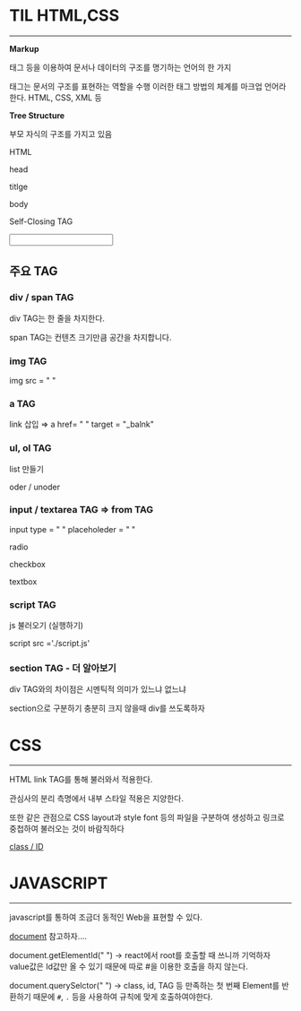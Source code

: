 # TIL HTML,CSS

---

**Markup** 

태그 등을 이용하여 문서나 데이터의 구조를 명기하는 언어의 한 가지

태그는 문서의 구조를 표현하는 역할을 수행 이러한 태그 방법의 체계를 마크업 언어라 한다. HTML, CSS, XML 등

**Tree Structure**

부모 자식의 구조를 가지고 있음

HTML

head

titlge

body

Self-Closing TAG

<input />

## 주요 TAG

### div / span TAG

div TAG는 한 줄을 차지한다.

span TAG는 컨텐츠 크기만큼 공간을 차지합니다.

### img TAG

img src = " "

### a TAG

link 삽입 ⇒ a href= " " target = "_balnk"

### ul, ol TAG

list 만들기

oder / unoder

### input / textarea TAG ⇒ from TAG

input type = " " placeholeder = " "

radio

checkbox

textbox

### script TAG

js 불러오기 (실행하기)

script src ='./script.js'

### section TAG - 더 알아보기

div TAG와의 차이점은 시멘틱적 의미가 있느냐 없느냐

section으로 구분하기 충분히 크지 않을때 div를 쓰도록하자

# CSS

---

HTML link TAG를 통해 불러와서 적용한다.

관심사의 분리 측명에서 내부 스타일 적용은 지양한다.

또한 같은 관점으로 CSS layout과 style font 등의 파일을 구분하여 생성하고 링크로 중첩하여 불러오는 것이 바람직하다

[class / ID](https://www.notion.so/093d8c56ce5b411784dc340be949a473)

# JAVASCRIPT

---

javascript를 통하여 조금더 동적인 Web을 표현할 수 있다.

[document](https://developer.mozilla.org/ko/docs/Web/API/Document) 참고하자....

document.getElementId(" ") → react에서 root를 호출할 때 쓰니까 기억하자 value값은 Id값만 올 수 있기 때문에 따로 #을 이용한 호출을 하지 않는다.

document.querySelctor(" ") → class, id, TAG 등 만족하는 첫 번째 Element를 반환하기 때문에 `#`, `.` 등을 사용하여 규칙에 맞게 호출하여야한다.